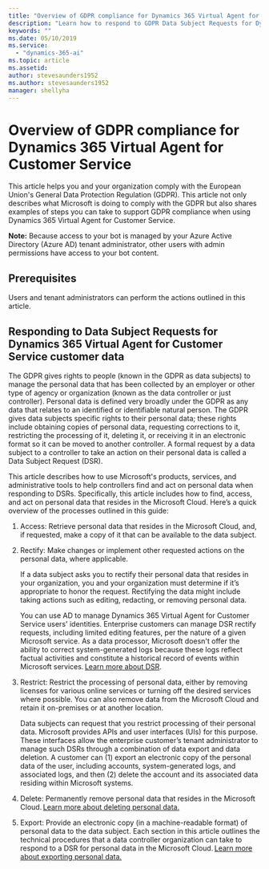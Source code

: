 ```yaml
---
title: "Overview of GDPR compliance for Dynamics 365 Virtual Agent for Customer Service"
description: "Learn how to respond​ to GDPR Data Subject Requests for Dynamics 365 Virtual Agent for Customer Service."
keywords: ""
ms.date: 05/10/2019
ms.service:
  - "dynamics-365-ai"
ms.topic: article
ms.assetid: 
author: stevesaunders1952
ms.author: stevesaunders1952
manager: shellyha
---
```


# Overview of GDPR compliance for Dynamics 365 Virtual Agent for Customer Service

This article helps you and your organization comply with the European Union's General Data Protection Regulation (GDPR). This article not only describes what Microsoft is doing to comply with the GDPR but also shares examples of steps you can take to support GDPR compliance when using Dynamics 365 Virtual Agent for Customer Service.

   **Note:**   Because access to your bot is managed by your Azure Active Directory (Azure AD) tenant administrator, other users with admin permissions have access to your bot content.

## Prerequisites

Users and tenant administrators can perform the actions outlined in this article.

## Responding to Data Subject Requests for Dynamics 365 Virtual Agent for Customer Service customer data

The GDPR gives rights to people (known in the GDPR as data subjects) to manage the personal data that has been collected by an employer or other type of agency or organization (known as the data controller or just controller). Personal data is defined very broadly under the GDPR as any data that relates to an identified or identifiable natural person. The GDPR gives data subjects specific rights to their personal data; these rights include obtaining copies of personal data, requesting corrections to it, restricting the processing of it, deleting it, or receiving it in an electronic format so it can be moved to another controller. A formal request by a data subject to a controller to take an action on their personal data is called a Data Subject Request (DSR).

This article describes how to use Microsoft's products, services, and administrative tools to help controllers find and act on personal data when responding to DSRs. Specifically, this article includes how to find, access, and act on personal data that resides in the Microsoft Cloud. Here’s a quick overview of the processes outlined in this guide:

1. Access: Retrieve personal data that resides in the Microsoft Cloud, and, if requested, make a copy of it that can be available to the data subject.
2. Rectify: Make changes or implement other requested actions on the personal data, where applicable.

    If a data subject asks you to rectify their personal data that resides in your organization, you and your organization must determine if it’s appropriate to honor the request. Rectifying the data might include taking actions such as editing, redacting, or removing personal data.

    You can use AD to manage Dynamics 365 Virtual Agent for Customer Service users' identities. Enterprise customers can manage DSR rectify requests, including limited editing features, per the nature of a given Microsoft service. As a data processor, Microsoft doesn't offer the ability to correct system-generated logs because these logs reflect factual activities and constitute a historical record of events within Microsoft services. [Learn more about DSR](https://docs.microsoft.com/en-us/microsoft-365/compliance/gdpr-dsr-azure).
3. Restrict: Restrict the processing of personal data, either by removing licenses for various online services or turning off the desired services where possible. You can also remove data from the Microsoft Cloud and retain it on-premises or at another location.

    Data subjects can request that you restrict processing of their personal data. Microsoft provides APIs and user interfaces (UIs) for this purpose. These interfaces allow the enterprise customer’s tenant administrator to manage such DSRs through a combination of data export and data deletion. A customer can (1) export an electronic copy of the personal data of the user, including accounts, system-generated logs, and associated logs, and then (2) delete the account and its associated data residing within Microsoft systems.

4. Delete: Permanently remove personal data that resides in the Microsoft Cloud. [Learn more about deleting personal data.](gdpr-delete.md)
5. Export: Provide an electronic copy (in a machine-readable format) of personal data to the data subject. Each section in this article outlines the technical procedures that a data controller organization can take to respond to a DSR for personal data in the Microsoft Cloud. [Learn more about exporting personal data.](gdpr-export.md)
